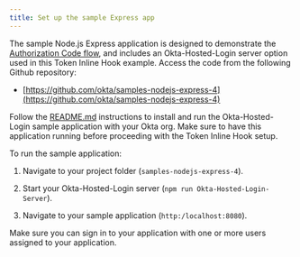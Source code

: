 ```yaml
---
title: Set up the sample Express app
---
```


The sample Node.js Express application is designed to demonstrate the [Authorization Code flow](/docs/guides/implement-auth-code/overview), and includes an Okta-Hosted-Login server option used in this Token Inline Hook example. Access the code from the following Github repository:

* [https://github.com/okta/samples-nodejs-express-4](https://github.com/okta/samples-nodejs-express-4)

Follow the [README.md](https://github.com/okta/samples-nodejs-express-4/tree/master/okta-hosted-login) instructions to install and run the Okta-Hosted-Login sample application with your Okta org. Make sure to have this application running before proceeding with the Token Inline Hook setup.

To run the sample application:

1. Navigate to your project folder (`samples-nodejs-express-4`).

2. Start your Okta-Hosted-Login server (`npm run Okta-Hosted-Login-Server`).

3. Navigate to your sample application (`http:/localhost:8080`).

Make sure you can sign in to your application with one or more users assigned to your application.

<NextSectionLink/>
